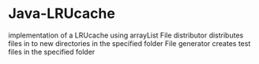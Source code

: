 # Java-LRUcache
implementation of a LRUcache using arrayList
File distributor distributes files in to new directories in the specified folder
File generator creates test files in the specified folder
